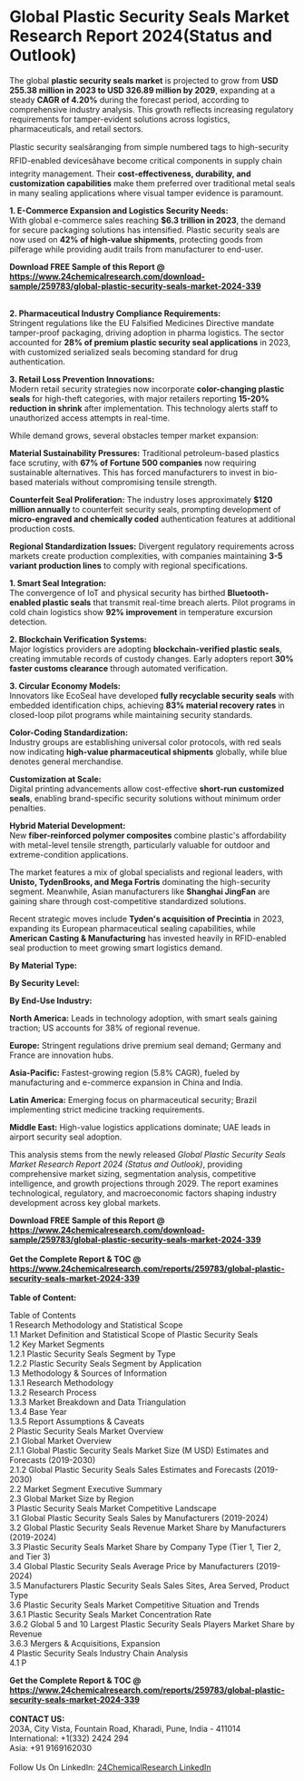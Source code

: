 <h1>Global Plastic Security Seals Market Research Report 2024(Status and Outlook)</h1><p>The global <strong>plastic security seals market</strong> is projected to grow from <strong>USD 255.38 million in 2023 to USD 326.89 million by 2029</strong>, expanding at a steady <strong>CAGR of 4.20%</strong> during the forecast period, according to comprehensive industry analysis. This growth reflects increasing regulatory requirements for tamper-evident solutions across logistics, pharmaceuticals, and retail sectors.</p><p>Plastic security sealsâranging from simple numbered tags to high-security RFID-enabled devicesâhave become critical components in supply chain integrity management. Their <strong>cost-effectiveness, durability, and customization capabilities</strong> make them preferred over traditional metal seals in many sealing applications where visual tamper evidence is paramount.</p><p><strong>1. E-Commerce Expansion and Logistics Security Needs:</strong><br>
With global e-commerce sales reaching <strong>$6.3 trillion in 2023</strong>, the demand for secure packaging solutions has intensified. Plastic security seals are now used on <strong>42% of high-value shipments</strong>, protecting goods from pilferage while providing audit trails from manufacturer to end-user.</p><div><b>Download FREE Sample of this Report @ 
            <a href="https://www.24chemicalresearch.com/download-sample/259783/global-plastic-security-seals-market-2024-339">
            https://www.24chemicalresearch.com/download-sample/259783/global-plastic-security-seals-market-2024-339</a></b></div><br><p><strong>2. Pharmaceutical Industry Compliance Requirements:</strong><br>
Stringent regulations like the EU Falsified Medicines Directive mandate tamper-proof packaging, driving adoption in pharma logistics. The sector accounted for <strong>28% of premium plastic security seal applications</strong> in 2023, with customized serialized seals becoming standard for drug authentication.</p><p><strong>3. Retail Loss Prevention Innovations:</strong><br>
Modern retail security strategies now incorporate <strong>color-changing plastic seals</strong> for high-theft categories, with major retailers reporting <strong>15-20% reduction in shrink</strong> after implementation. This technology alerts staff to unauthorized access attempts in real-time.</p><p>While demand grows, several obstacles temper market expansion:</p><p><strong>Material Sustainability Pressures:</strong> Traditional petroleum-based plastics face scrutiny, with <strong>67% of Fortune 500 companies</strong> now requiring sustainable alternatives. This has forced manufacturers to invest in bio-based materials without compromising tensile strength.</p><p><strong>Counterfeit Seal Proliferation:</strong> The industry loses approximately <strong>$120 million annually</strong> to counterfeit security seals, prompting development of <strong>micro-engraved and chemically coded</strong> authentication features at additional production costs.</p><p><strong>Regional Standardization Issues:</strong> Divergent regulatory requirements across markets create production complexities, with companies maintaining <strong>3-5 variant production lines</strong> to comply with regional specifications.</p><p><strong>1. Smart Seal Integration:</strong><br>
The convergence of IoT and physical security has birthed <strong>Bluetooth-enabled plastic seals</strong> that transmit real-time breach alerts. Pilot programs in cold chain logistics show <strong>92% improvement</strong> in temperature excursion detection.</p><p><strong>2. Blockchain Verification Systems:</strong><br>
Major logistics providers are adopting <strong>blockchain-verified plastic seals</strong>, creating immutable records of custody changes. Early adopters report <strong>30% faster customs clearance</strong> through automated verification.</p><p><strong>3. Circular Economy Models:</strong><br>
Innovators like EcoSeal have developed <strong>fully recyclable security seals</strong> with embedded identification chips, achieving <strong>83% material recovery rates</strong> in closed-loop pilot programs while maintaining security standards.</p><p><strong>Color-Coding Standardization:</strong><br>
	Industry groups are establishing universal color protocols, with red seals now indicating <strong>high-value pharmaceutical shipments</strong> globally, while blue denotes general merchandise.</p><p><strong>Customization at Scale:</strong><br>
	Digital printing advancements allow cost-effective <strong>short-run customized seals</strong>, enabling brand-specific security solutions without minimum order penalties.</p><p><strong>Hybrid Material Development:</strong><br>
	New <strong>fiber-reinforced polymer composites</strong> combine plastic's affordability with metal-level tensile strength, particularly valuable for outdoor and extreme-condition applications.</p><p>The market features a mix of global specialists and regional leaders, with <strong>Unisto, TydenBrooks, and Mega Fortris</strong> dominating the high-security segment. Meanwhile, Asian manufacturers like <strong>Shanghai JingFan</strong> are gaining share through cost-competitive standardized solutions.</p><p>Recent strategic moves include <strong>Tyden's acquisition of Precintia</strong> in 2023, expanding its European pharmaceutical sealing capabilities, while <strong>American Casting &amp; Manufacturing</strong> has invested heavily in RFID-enabled seal production to meet growing smart logistics demand.</p><p><strong>By Material Type:</strong></p><p><strong>By Security Level:</strong></p><p><strong>By End-Use Industry:</strong></p><p><strong>North America:</strong> Leads in technology adoption, with smart seals gaining traction; US accounts for 38% of regional revenue.</p><p><strong>Europe:</strong> Stringent regulations drive premium seal demand; Germany and France are innovation hubs.</p><p><strong>Asia-Pacific:</strong> Fastest-growing region (5.8% CAGR), fueled by manufacturing and e-commerce expansion in China and India.</p><p><strong>Latin America:</strong> Emerging focus on pharmaceutical security; Brazil implementing strict medicine tracking requirements.</p><p><strong>Middle East:</strong> High-value logistics applications dominate; UAE leads in airport security seal adoption.</p><p>This analysis stems from the newly released <em>Global Plastic Security Seals Market Research Report 2024 (Status and Outlook)</em>, providing comprehensive market sizing, segmentation analysis, competitive intelligence, and growth projections through 2029. The report examines technological, regulatory, and macroeconomic factors shaping industry development across key global markets.</p><div><b>Download FREE Sample of this Report @ 
            <a href="https://www.24chemicalresearch.com/download-sample/259783/global-plastic-security-seals-market-2024-339">
            https://www.24chemicalresearch.com/download-sample/259783/global-plastic-security-seals-market-2024-339</a></b></div><br><div><b>Get the Complete Report & TOC @ 
            <a href="https://www.24chemicalresearch.com/reports/259783/global-plastic-security-seals-market-2024-339">
            https://www.24chemicalresearch.com/reports/259783/global-plastic-security-seals-market-2024-339</a></b></div><br>
            <b>Table of Content:</b><p>Table of Contents<br />
1 Research Methodology and Statistical Scope<br />
1.1 Market Definition and Statistical Scope of Plastic Security Seals<br />
1.2 Key Market Segments<br />
1.2.1 Plastic Security Seals Segment by Type<br />
1.2.2 Plastic Security Seals Segment by Application<br />
1.3 Methodology & Sources of Information<br />
1.3.1 Research Methodology<br />
1.3.2 Research Process<br />
1.3.3 Market Breakdown and Data Triangulation<br />
1.3.4 Base Year<br />
1.3.5 Report Assumptions & Caveats<br />
2 Plastic Security Seals Market Overview<br />
2.1 Global Market Overview<br />
2.1.1 Global Plastic Security Seals Market Size (M USD) Estimates and Forecasts (2019-2030)<br />
2.1.2 Global Plastic Security Seals Sales Estimates and Forecasts (2019-2030)<br />
2.2 Market Segment Executive Summary<br />
2.3 Global Market Size by Region<br />
3 Plastic Security Seals Market Competitive Landscape<br />
3.1 Global Plastic Security Seals Sales by Manufacturers (2019-2024)<br />
3.2 Global Plastic Security Seals Revenue Market Share by Manufacturers (2019-2024)<br />
3.3 Plastic Security Seals Market Share by Company Type (Tier 1, Tier 2, and Tier 3)<br />
3.4 Global Plastic Security Seals Average Price by Manufacturers (2019-2024)<br />
3.5 Manufacturers Plastic Security Seals Sales Sites, Area Served, Product Type<br />
3.6 Plastic Security Seals Market Competitive Situation and Trends<br />
3.6.1 Plastic Security Seals Market Concentration Rate<br />
3.6.2 Global 5 and 10 Largest Plastic Security Seals Players Market Share by Revenue<br />
3.6.3 Mergers & Acquisitions, Expansion<br />
4 Plastic Security Seals Industry Chain Analysis<br />
4.1 P</p><div><b>Get the Complete Report & TOC @ 
            <a href="https://www.24chemicalresearch.com/reports/259783/global-plastic-security-seals-market-2024-339">
            https://www.24chemicalresearch.com/reports/259783/global-plastic-security-seals-market-2024-339</a></b></div><br><b>CONTACT US:</b><br>
            203A, City Vista, Fountain Road, Kharadi, Pune, India - 411014<br>
            International: +1(332) 2424 294<br>
            Asia: +91 9169162030 <br><br>
            Follow Us On LinkedIn: <a href="https://www.linkedin.com/company/24chemicalresearch/">24ChemicalResearch LinkedIn</a>
